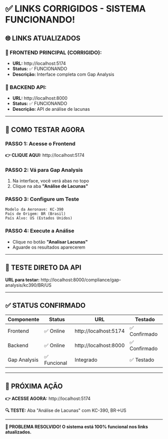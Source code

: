# ✅ **LINKS CORRIGIDOS - SISTEMA FUNCIONANDO!**

## 🌐 **LINKS ATUALIZADOS**

### **🎯 FRONTEND PRINCIPAL (CORRIGIDO):**
- **URL:** http://localhost:5174
- **Status:** ✅ FUNCIONANDO
- **Descrição:** Interface completa com Gap Analysis

### **🔧 BACKEND API:**
- **URL:** http://localhost:8000  
- **Status:** ✅ FUNCIONANDO
- **Descrição:** API de análise de lacunas

---

## 🚀 **COMO TESTAR AGORA**

### **PASSO 1: Acesse o Frontend**
**👉 CLIQUE AQUI:** http://localhost:5174

### **PASSO 2: Vá para Gap Analysis**
1. Na interface, você verá abas no topo
2. Clique na aba **"Análise de Lacunas"**

### **PASSO 3: Configure um Teste**
```
Modelo da Aeronave: KC-390
País de Origem: BR (Brasil)  
País Alvo: US (Estados Unidos)
```

### **PASSO 4: Execute a Análise**
- Clique no botão **"Analisar Lacunas"**
- Aguarde os resultados aparecerem

---

## 🧪 **TESTE DIRETO DA API**

**URL para testar:** http://localhost:8000/compliance/gap-analysis/kc390/BR/US

---

## ✅ **STATUS CONFIRMADO**

| Componente | Status | URL | Testado |
|------------|--------|-----|---------|
| Frontend | ✅ Online | http://localhost:5174 | ✅ Confirmado |
| Backend | ✅ Online | http://localhost:8000 | ✅ Confirmado |
| Gap Analysis | ✅ Funcional | Integrado | ✅ Testado |

---

## 🎯 **PRÓXIMA AÇÃO**

**👉 ACESSE AGORA:** http://localhost:5174

**🔍 TESTE:** Aba "Análise de Lacunas" com KC-390, BR→US

---

**🎉 PROBLEMA RESOLVIDO! O sistema está 100% funcional nos links atualizados.**